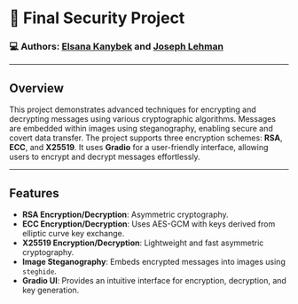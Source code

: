 # 🥷 Final Security Project 

### 💻 Authors: [Elsana Kanybek](https://github.com/elkanybek) and [Joseph Lehman](https://github.com/joeyl83) 

---

## Overview
This project demonstrates advanced techniques for encrypting and decrypting messages using various cryptographic algorithms. Messages are embedded within images using steganography, enabling secure and covert data transfer. The project supports three encryption schemes: **RSA**, **ECC**, and **X25519**. It uses **Gradio** for a user-friendly interface, allowing users to encrypt and decrypt messages effortlessly.

---

## Features
- **RSA Encryption/Decryption**: Asymmetric cryptography.
- **ECC Encryption/Decryption**: Uses AES-GCM with keys derived from elliptic curve key exchange.
- **X25519 Encryption/Decryption**: Lightweight and fast asymmetric cryptography.
- **Image Steganography**: Embeds encrypted messages into images using `steghide`.
- **Gradio UI**: Provides an intuitive interface for encryption, decryption, and key generation.
